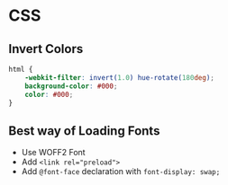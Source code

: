 # CSS

## Invert Colors

```css
html {
    -webkit-filter: invert(1.0) hue-rotate(180deg);
    background-color: #000;
    color: #000;
}
```

## Best way of Loading Fonts

* Use WOFF2 Font
* Add `<link rel="preload">`
* Add `@font-face` declaration with `font-display: swap;`